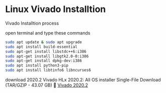 # Linux Vivado Installtion
Vivado Installtion process

open terminal and type these commands
```bash
sudo apt update & sudo apt upgrade
sudo apt install build-essential
sudo apt-get install libstdc++6:i386
sudo apt-get install libgtk2.0-0:i386
sudo apt-get install dpkg-dev:i386
sudo apt install python3-pip
sudo apt install libtinfo6 libncurses6
```

download 2020.2 Vivado HLx 2020.2: All OS installer Single-File Download (TAR/GZIP - 43.07 GB)

[Vivado 2020.2](https://www.xilinx.com/support/download/index.html/content/xilinx/en/downloadNav/vivado-design-tools/archive.html)


